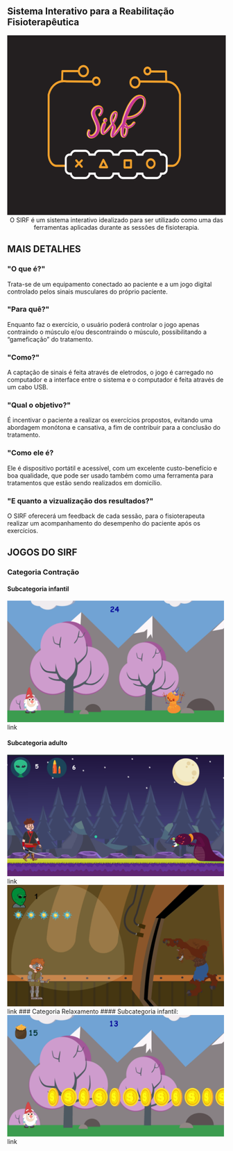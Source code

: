 ##   Sistema Interativo para a Reabilitação Fisioterapêutica

<center>
<img src="LOGO.PNG" width="558" height="414"> 
</center>
<center>
O SIRF é um sistema interativo idealizado para ser utilizado como uma das ferramentas aplicadas durante as sessões de fisioterapia. 
</center>

## MAIS DETALHES 

### "O que é?"
Trata-se de um equipamento conectado ao paciente e a um jogo digital controlado pelos sinais musculares do próprio paciente.

### "Para quê?"
Enquanto faz o exercício, o usuário poderá controlar o jogo apenas contraindo o músculo e/ou descontraindo o músculo, possibilitando a “gameficação” do tratamento.

### "Como?"
A captação de sinais é feita através de eletrodos, o jogo é carregado no computador e a interface entre o sistema e o computador é feita através de um cabo USB.

### "Qual o objetivo?"
É incentivar o paciente a realizar os exercícios propostos, evitando uma abordagem monótona e cansativa, a fim de contribuir para a conclusão do tratamento.

### "Como ele é?
Ele é dispositivo portátil e acessível, com um excelente custo-benefício e boa qualidade, que pode ser usado também como uma ferramenta para tratamentos que estão sendo realizados em domicílio.

### "E quanto a vizualização dos resultados?"
O SIRF oferecerá um feedback de cada sessão, para o fisioterapeuta realizar um acompanhamento do desempenho do paciente após os exercícios.

## JOGOS DO SIRF

### Categoria Contração
#### Subcategoria infantil
<img src="icon1.png" width="500" height="280"> 
<br>
link

#### Subcategoria adulto
<img src="icon3.png" width="500" height="280"> 
<br>
link
<img src="icon4.png" width="500" height="280"> 
<br>
link
### Categoria Relaxamento
#### Subcategoria infantil:
<img src="icon2.png" width="500" height="280"> 
<br>
link
